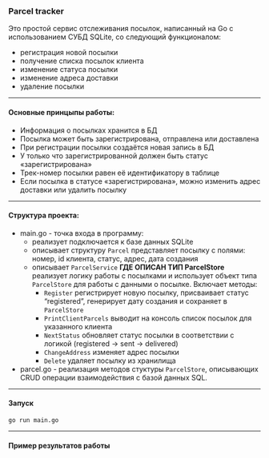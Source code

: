 ### Parcel tracker
Это простой сервис отслеживания посылок, написанный на Go с использованием СУБД SQLite, со следующий функционалом:
  * регистрация новой посылки
  * получение списка посылок клиента
  * изменение статуса посылки
  * изменение адреса доставки
  * удаление посылки
* * * *
#### Основные принцыпы работы:
  * Информация о посылках хранится в БД
  * Посылка может быть зарегистрирована, отправлена или доставлена
  * При регистрации посылки создаётся новая запись в БД
  * У только что зарегистрированной должен быть статус «зарегистрирована»
  * Трек-номер посылки равен её идентификатору в таблице
  * Если посылка в статусе «зарегистрирована», можно изменить адрес доставки или удалить посылку
* * * *
#### Структура проекта:
  * main.go - точка входа в программу:
    - реализует подключается к базе данных SQLite  
    - описывает структуру `Parcel` представляет посылку с полями: номер, id клиента, статус, адрес, дата создания  
    - описывает `ParcelService` **ГДЕ ОПИСАН ТИП ParcelStore** реализует логику работы с посылками и использует объект типа `ParcelStore` для работы с данными о посылке. Включает методы:  
      - `Register` регистрирует новую посылку, присваивает статус “registered”, генерирует дату создания и сохраняет в `ParcelStore`  
      - `PrintClientParcels` выводит на консоль список посылок для указанного клиента  
      - `NextStatus` обновляет статус посылки в соответствии с логикой (registered -> sent -> delivered)  
      - `ChangeAddress` изменяет адрес посылки
      - `Delete` удаляет посылку из хранилища
  * parcel.go - реализация методов стуктуры `ParcelStore`, описывающих CRUD операции взаимодействия с базой данных SQL.
* * * *
#### Запуск
`go run main.go`
* * * *
#### Пример результатов работы

